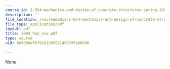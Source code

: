 ```yaml
---
course_id: 1-054-mechanics-and-design-of-concrete-structures-spring-2004
description: ''
file_location: /coursemedia/1-054-mechanics-and-design-of-concrete-structures-spring-2004/6e90b6efbf91613855214587dfa0b546_2004_hw2_ocw.pdf
file_type: application/pdf
layout: pdf
title: 2004_hw2_ocw.pdf
type: course
uid: 6e90b6efbf91613855214587dfa0b546

---
```

None